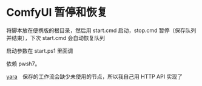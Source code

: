 # ComfyUI 暂停和恢复

将脚本放在便携版的根目录，然后用 start.cmd 启动，stop.cmd 暂停（保存队列并结束），下次 start.cmd 会自动恢复队列

启动参数在 start.ps1 里面调

依赖 pwsh7。

[yara](https://github.com/Satellile/yara)　保存的工作流会缺少未使用的节点，所以我自己用 HTTP API 实现了
